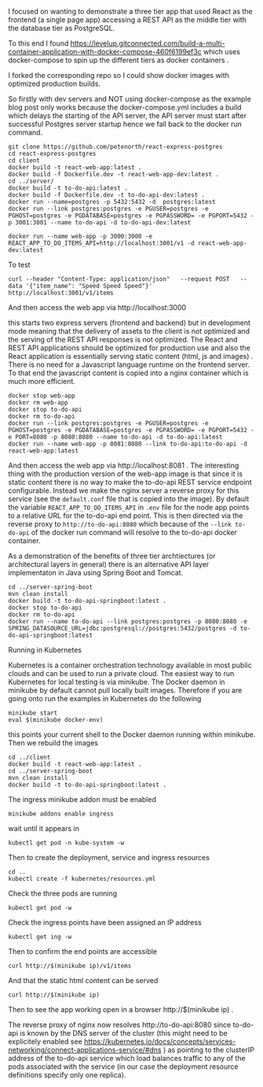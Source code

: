 I focused on wanting to demonstrate a three tier app that used React as the frontend (a single page app) accessing a REST API as the middle tier with the database tier as PostgreSQL.

To this end I found https://levelup.gitconnected.com/build-a-multi-container-application-with-docker-compose-460f6199ef3c which uses docker-compose to spin up the different tiers as docker containers .

I forked the corresponding repo so I could show docker images with optimized production builds.


So firstly with dev servers and NOT using docker-compose as the example blog post only works because the docker-compose.yml includes a build which delays the starting of the API server, the API server must start after successful Postgres server startup hence we fall back to the docker run command.

    git clone https://github.com/petenorth/react-express-postgres
    cd react-express-postgres
    cd client
    docker build -t react-web-app:latest . 
    docker build -f Dockerfile.dev -t react-web-app-dev:latest . 
    cd ../server/
    docker build -t to-do-api:latest . 
    docker build -f Dockerfile.dev -t to-do-api-dev:latest . 
    docker run --name=postgres -p 5432:5432 -d  postgres:latest
    docker run --link postgres:postgres -e PGUSER=postgres -e PGHOST=postgres -e PGDATABASE=postgres -e PGPASSWORD= -e PGPORT=5432 -p 3001:3001 --name to-do-api -d to-do-api-dev:latest

    docker run --name web-app -p 3000:3000 -e REACT_APP_TO_DO_ITEMS_API=http://localhost:3001/v1 -d react-web-app-dev:latest

To test 

    curl --header "Content-Type: application/json"   --request POST   --data '{"item_name": "Speed Speed Speed"}' http://localhost:3001/v1/items

And then access the web app via http://localhost:3000

this starts two express servers (frontend and backend) but in development mode meaning that the delivery of assets to the client is not optimized and the serving of the REST API responses is not optimized. The React and REST API applications should be optimized for production use and also the React application is essentially serving static content (html, js and images) . There is no need for a Javascript language runtime on the frontend server. To that end the javascript content is copied into a nginx container which is much more efficient.

    docker stop web-app
    docker rm web-app
    docker stop to-do-api
    docker rm to-do-api
    docker run --link postgres:postgres -e PGUSER=postgres -e PGHOST=postgres -e PGDATABASE=postgres -e PGPASSWORD= -e PGPORT=5432 -e PORT=8080 -p 8080:8080 --name to-do-api -d to-do-api:latest 
    docker run --name web-app -p 8081:8080 --link to-do-api:to-do-api -d react-web-app:latest
  
And then access the web app via http://localhost:8081 . The interesting thing with the production version of the web-app image is that since it is static content there is no way to make the to-do-api REST service endpoint configurable. Instead we make the nginx server a reverse proxy for this service (see the `default.conf` file that is copied into the image). By default the variable `REACT_APP_TO_DO_ITEMS_API` in `.env` file for the node app points to a relative URL for the to-do-api end point. This is then directed via the reverse proxy to `http://to-do-api:8080` which because of the `--link to-do-api` of the docker run command will resolve to the to-do-api docker container.

As a demonstration of the benefits of three tier archtiectures (or architectural layers in general) there is an alternative API layer implementaton in Java using Spring Boot and Tomcat.

    cd ../server-spring-boot
    mvn clean install
    docker build -t to-do-api-springboot:latest .
    docker stop to-do-api
    docker rm to-do-api
    docker run --name to-do-api --link postgres:postgres -p 8080:8080 -e SPRING_DATASOURCE_URL=jdbc:postgresql://postgres:5432/postgres -d to-do-api-springboot:latest

Running in Kubernetes

Kubernetes is a container orchestration technology available in most public clouds and can be used to run a private cloud. The easiest way to run Kubernetes for local testing is via minikube. 
The Docker daemon in minikube by default cannot pull locally built images. Therefore if you are going onto run the examples in Kubernetes do the following

    minikube start
    eval $(minikube docker-env)

this points your current shell to the Docker daemon running within minikube. Then we rebuild the images

    cd ../client
    docker build -t react-web-app:latest . 
    cd ../server-spring-boot
    mvn clean install
    docker build -t to-do-api-springboot:latest .

The ingress minikube addon must be enabled

    minikube addons enable ingress

wait until it appears in

    kubectl get pod -n kube-system -w

Then to create the deployment, service and ingress  resources 

    cd ..
    kubectl create -f kubernetes/resources.yml
    
Check the three pods are running

    kubectl get pod -w
    
Check the ingress points have been assigned an IP address

    kubectl get ing -w

Then to confirm the end points are accessible

    curl http://$(minikube ip)/v1/items
  
And that the static html content can be served

    curl http://$(minikube ip)

Then to see the app working open in a browser http://$(minikube ip) .

The reverse proxy of nginx now resolves http://to-do-api:8080 since to-do-api is known by the DNS server of the cluster (this might need to be explicitely enabled see https://kubernetes.io/docs/concepts/services-networking/connect-applications-service/#dns ) as pointing to the clusterIP address of the to-do-api service which load balances traffic to any of the pods associated with the service (in our case the deployment resource definitions specify only one replica).



